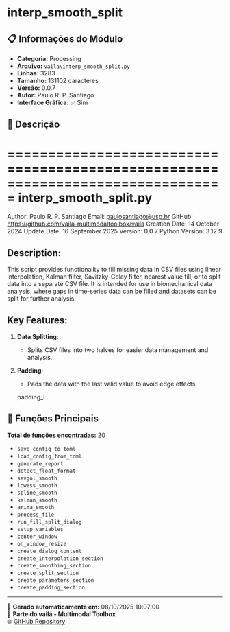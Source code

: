 # interp_smooth_split

## 📋 Informações do Módulo

- **Categoria:** Processing
- **Arquivo:** `vaila\interp_smooth_split.py`
- **Linhas:** 3283
- **Tamanho:** 131102 caracteres
- **Versão:** 0.0.7
- **Autor:** Paulo R. P. Santiago
- **Interface Gráfica:** ✅ Sim

## 📖 Descrição


===============================================================================
interp_smooth_split.py
===============================================================================
Author: Paulo R. P. Santiago
Email: paulosantiago@usp.br
GitHub: https://github.com/vaila-multimodaltoolbox/vaila
Creation Date: 14 October 2024
Update Date: 16 September 2025
Version: 0.0.7
Python Version: 3.12.9

Description:
------------
This script provides functionality to fill missing data in CSV files using
linear interpolation, Kalman filter, Savitzky-Golay filter, nearest value fill,
or to split data into a separate CSV file. It is intended for use in biomechanical
data analysis, where gaps in time-series data can be filled and datasets can be
split for further analysis.

Key Features:
-------------
1. **Data Splitting**:
   - Splits CSV files into two halves for easier data management and analysis.
2. **Padding**:
   - Pads the data with the last valid value to avoid edge effects.

    padding_l...

## 🔧 Funções Principais

**Total de funções encontradas:** 20

- `save_config_to_toml`
- `load_config_from_toml`
- `generate_report`
- `detect_float_format`
- `savgol_smooth`
- `lowess_smooth`
- `spline_smooth`
- `kalman_smooth`
- `arima_smooth`
- `process_file`
- `run_fill_split_dialog`
- `setup_variables`
- `center_window`
- `on_window_resize`
- `create_dialog_content`
- `create_interpolation_section`
- `create_smoothing_section`
- `create_split_section`
- `create_parameters_section`
- `create_padding_section`




---

📅 **Gerado automaticamente em:** 08/10/2025 10:07:00  
🔗 **Parte do vailá - Multimodal Toolbox**  
🌐 [GitHub Repository](https://github.com/vaila-multimodaltoolbox/vaila)
